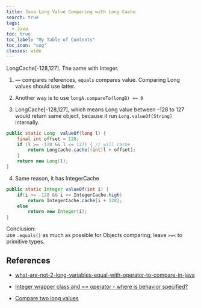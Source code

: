 ```yaml
---
title: Java Long Value Comparing with Long Cache
search: true
tags: 
  - Java
toc: true
toc_label: "My Table of Contents"
toc_icon: "cog"
classes: wide
---
```

LongCache[-128,127]. The same with Integer.

1. `==` compares references, `equals` compares value. Comparing Long values should use latter.

2. Another way is to use `longA.compareTo(longB) == 0`

3. LongCache[-128,127], which means Long value between -128 to 127 would return same object, because it run `Long.valueOf(String)` internally.
  ```java
  public static Long  valueOf(long l) {
      final int offset = 128;
      if (l >= -128 && l <= 127) { // will cache
          return LongCache.cache[(int)l + offset];
      }
      return new Long(l);
  }
  ```
4. Same reason, it has IntegerCache
  ```java
  public static Integer valueOf(int i) {
      if(i >= -128 && i <= IntegerCache.high)
          return IntegerCache.cache[i + 128];
      else
          return new Integer(i);
  }
  ```

Conclusion:  
use `.equals()` as much as possible for Objects comparing; leave `>=<` to primitive types.

## References

- [what-are-not-2-long-variables-equal-with-operator-to-compare-in-java](https://stackoverflow.com/questions/19485818/what-are-not-2-long-variables-equal-with-operator-to-compare-in-java)

- [Integer wrapper class and == operator - where is behavior specified?](https://stackoverflow.com/questions/5581913/integer-wrapper-class-and-operator-where-is-behavior-specified)

- [Compare two long values](http://java2s.com/Tutorials/Java/Data_Types/How_to_compare_two_long_values.htm)